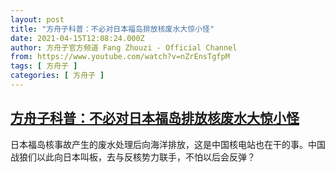 ```yaml
---
layout: post
title: "方舟子科普：不必对日本福岛排放核废水大惊小怪"
date: 2021-04-15T12:08:24.000Z
author: 方舟子官方频道 Fang Zhouzi - Official Channel
from: https://www.youtube.com/watch?v=nZrEnsTgfpM
tags: [ 方舟子 ]
categories: [ 方舟子 ]
---
```

<!--1618488504000-->
[方舟子科普：不必对日本福岛排放核废水大惊小怪](https://www.youtube.com/watch?v=nZrEnsTgfpM)
------

<div>
日本福岛核事故产生的废水处理后向海洋排放，这是中国核电站也在干的事。中国战狼们以此向日本叫板，去与反核势力联手，不怕以后会反弹？
</div>
